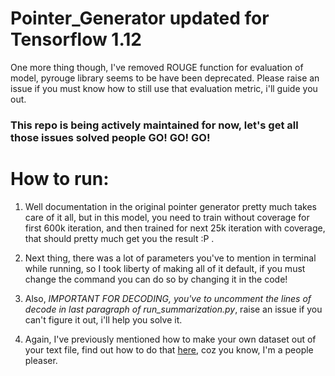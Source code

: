 # Pointer_Generator updated for Tensorflow 1.12

One more thing though, I've removed ROUGE function for evaluation of model, pyrouge library seems to be have been deprecated. Please raise an issue if you must know how to still use that evaluation metric, i'll guide you out. 


### This repo is being actively maintained for now, let's get all those issues solved people GO! GO! GO!

# How to run:
  1. Well documentation in the original pointer generator pretty much takes care of it all, but in this model, you need to train without coverage for first 600k iteration, and then trained for next 25k iteration with coverage, that should pretty much get you the result :P .

  2. Next thing, there was a lot of parameters you've to mention in terminal while running, so I took liberty of making all of it default, if you must change the command you can do so by changing it in the code! 

  3. Also, *IMPORTANT FOR DECODING, you've to uncomment the lines of decode in last paragraph of run_summarization.py*, raise an issue if you can't figure it out, i'll help you solve it. 

  4. Again, I've previously mentioned how to make your own dataset out of your text file, find out how to do that [here](https://github.com/dondon2475848/make_datafiles_for_pgn), coz you know, I'm a people pleaser.








